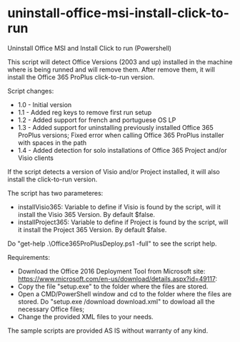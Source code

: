 # uninstall-office-msi-install-click-to-run
Uninstall Office MSI and Install Click to run (Powershell)

This script will detect Office Versions (2003 and up) installed in the machine where is being runned and will remove them. After remove them, it will install the Office 365 ProPlus click-to-run version.

Script changes:
 - 1.0 - Initial version
 - 1.1 - Added reg keys to remove first run setup
 - 1.2 - Added support for french and portuguese OS LP
 - 1.3 - Added support for uninstalling previously installed Office 365 ProPlus versions; Fixed error when calling Office 365 ProPlus installer with spaces in the path
 - 1.4 - Added detection for solo installations of Office 365 Project and/or Visio clients

If the script detects a version of Visio and/or Project installed, it will also install the click-to-run version.

The script has two parameteres:
 - installVisio365: Variable to define if Visio is found by the script, will it install the Visio 365 Version. By default $false.
 - installProject365: Variable to define if Project is found by the script, will it install the Project 365 Version. By default $false.

Do "get-help .\Office365ProPlusDeploy.ps1 -full" to see the script help.

Requirements:
 - Download the Office 2016 Deployment Tool from Microsoft site: https://www.microsoft.com/en-us/download/details.aspx?id=49117:
 - Copy the file "setup.exe" to the folder where the files are stored.
 - Open a CMD/PowerShell window and cd to the folder where the files are stored. Do "setup.exe /download download.xml" to dowload all the necessary Office files;
 - Change the provided XML files to your needs.

The sample scripts are provided AS IS without warranty of any kind.
